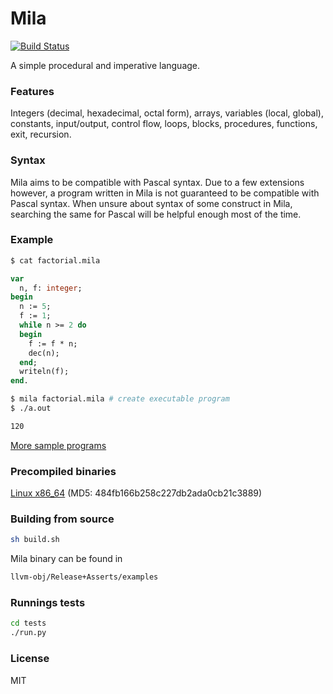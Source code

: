 # Mila
[![Build Status](https://travis-ci.org/lucivpav/mila.svg?branch=master)](https://travis-ci.org/lucivpav/mila)

A simple procedural and imperative language.

### Features ###
Integers (decimal, hexadecimal, octal form), arrays, variables (local, global), constants, input/output, control flow, loops, blocks,
procedures, functions, exit, recursion.

### Syntax ###
Mila aims to be compatible with Pascal syntax. Due to a few extensions however, a program written in Mila is not guaranteed to be compatible with Pascal syntax.
When unsure about syntax of some construct in Mila, searching the same for Pascal will be helpful enough most of the time.

### Example ###
```Bash
$ cat factorial.mila
```
```Pascal
var
  n, f: integer;
begin
  n := 5;
  f := 1;
  while n >= 2 do
  begin
    f := f * n;
    dec(n);
  end;
  writeln(f);
end.
```
```Bash
$ mila factorial.mila # create executable program
$ ./a.out
```
```Bash
120
```
[More sample programs](tests/program)

### Precompiled binaries ###
[Linux x86_64](https://drive.google.com/open?id=0B4nNsFFe8Gx9bVRVbzFNR1Y4S0k) (MD5: 484fb166b258c227db2ada0cb21c3889)

### Building from source ###
```Bash
sh build.sh
```
Mila binary can be found in
```Bash
llvm-obj/Release+Asserts/examples
```
### Runnings tests ###
```Bash
cd tests
./run.py
```
### License ###
MIT
